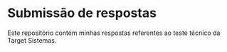 # Submissão de respostas
Este repositório contém minhas respostas referentes ao teste técnico da Target Sistemas.